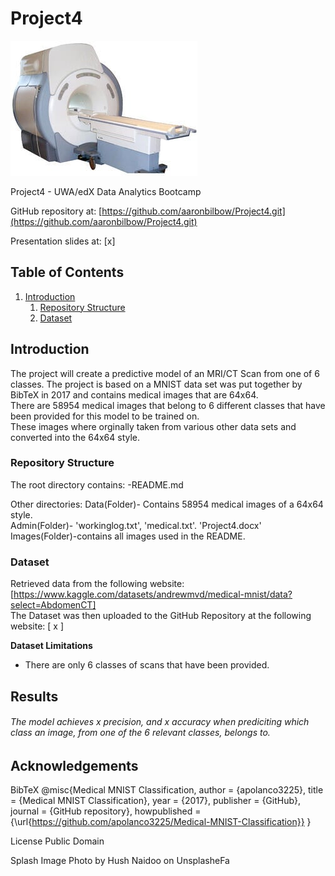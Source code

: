 
# Project4
![image](https://github.com/aaronbilbow/Project4/blob/main/Images/MRI_Machine.jpg)

Project4 - UWA/edX Data Analytics Bootcamp

GitHub repository at: [https://github.com/aaronbilbow/Project4.git](https://github.com/aaronbilbow/Project4.git)

Presentation slides at: [x]

## Table of Contents
1. [Introduction](https://github.com/aaronbilbow/Project4#introduction)
    1. [Repository Structure](https://github.com/aaronbilbow/Project4#repository-structure)
    2. [Dataset](https://github.com/aaronbilbow/Project4#dataset)


## Introduction
The project will create a predictive model of an MRI/CT Scan from one of 6 classes. The project is based on a MNIST data set was put together by BibTeX in 2017 and contains medical images that are 64x64.<br>
There are 58954 medical images that belong to 6 different classes that have been provided for this model to be trained on.<br>
These images where orginally taken from various other data sets and converted into the 64x64 style. <br>


### Repository Structure
The root directory contains:
-README.md

Other directories:
Data(Folder)- Contains 58954 medical images of a 64x64 style.<br>
Admin(Folder)-  'workinglog.txt', 'medical.txt'. 'Project4.docx'<br>
Images(Folder)-contains all images used in the README.<br>

### Dataset
Retrieved data from the following website: [https://www.kaggle.com/datasets/andrewmvd/medical-mnist/data?select=AbdomenCT] <br>
The Dataset was then uploaded to the GitHub Repository at the following website: [ x ] 

__Dataset Limitations__
- There are only 6 classes of scans that have been provided.

## Results
###### The model achieves x precision, and x accuracy when prediciting which class an image, from one of the 6 relevant classes, belongs to. 

## Acknowledgements 
BibTeX
@misc{Medical MNIST Classification, author = {apolanco3225}, title = {Medical MNIST Classification}, year = {2017}, publisher = {GitHub}, journal = {GitHub repository}, howpublished = {\url{https://github.com/apolanco3225/Medical-MNIST-Classification}} }

License
Public Domain

Splash Image
Photo by Hush Naidoo on UnsplasheFa
